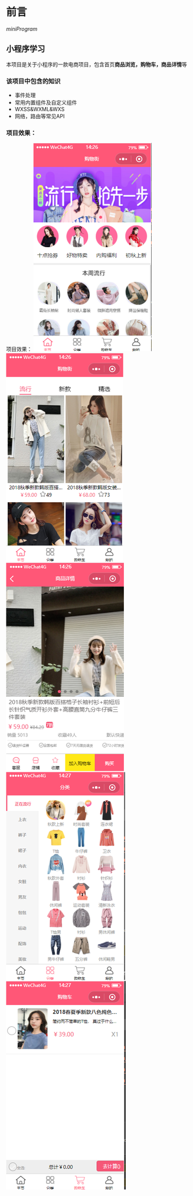 # 前言 
*miniProgram*
## 小程序学习
本项目是关于小程序的一款电商项目，包含首页**商品浏览，购物车，商品详情**等
### 该项目中包含的知识
* 事件处理
* 常用内置组件及自定义组件
* WXSS&WXML&WXS
* 网络，路由等常见API
### 项目效果：
项目效果：
![1](https://github.com/wweicattle/cattleMiniProgram/blob/master/assets/itemphoto/1.png)![2](https://github.com/wweicattle/cattleMiniProgram/blob/master/assets/itemphoto/2.png)  
![3](https://github.com/wweicattle/cattleMiniProgram/blob/master/assets/itemphoto/3.png)![4](https://github.com/wweicattle/cattleMiniProgram/blob/master/assets/itemphoto/4.png)  
![5](https://github.com/wweicattle/cattleMiniProgram/blob/master/assets/itemphoto/5.png)

